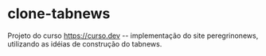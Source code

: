 # clone-tabnews

Projeto do curso https://curso.dev -- implementação do site peregrinonews, utilizando as idéias de construção do tabnews.

